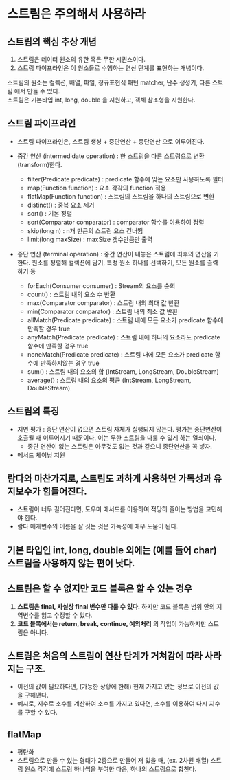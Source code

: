 # 스트림은 주의해서 사용하라

## 스트림의 핵심 추상 개념
 1. 스트림은 데이터 원소의 유한 혹은 무한 시퀀스이다.
 1. 스트림 파이프라인은 이 원소들로 수행하는 연산 단계를 표현하는 개념이다.
 
 스트림의 원소는 컬렉션, 배열, 파일, 정규표현식 패턴 matcher, 난수 생성기, 다른 스트림 에서 만들 수 있다.  
 스트림은 기본타입 int, long, double 을 지원하고, 객체 참조형을 지원한다.
 
 
## 스트림 파이프라인
 - 스트림 파이프라인은, 스트림 생성 + 중단연산 + 종단연산 으로 이루어진다.

 - 중간 연산 (intermedidate operation) : 한 스트림을 다른 스트림으로 변환(transform)한다.
    - filter(Predicate predicate) : predicate 함수에 맞는 요소만 사용하도록 필터
    - map(Function function) : 요소 각각의 function 적용
    - flatMap(Function function) : 스트림의 스트림을 하나의 스트림으로 변환
    - distinct() : 중복 요소 제거
    - sort() : 기본 정렬
    - sort(Comparator comparator) : comparator 함수를 이용하여 정렬
    - skip(long n) : n개 만큼의 스트림 요소 건너뜀
    - limit(long maxSize) : maxSize 갯수만큼만 출력
 - 종단 연산 (terminal operation) : 중간 연산이 내놓은 스트림에 최후의 연산을 가한다. 원소를 정렬해 컬렉션에 담기, 특정 원소 하나를 선택하기, 모든 원소를 출력하기 등
    - forEach(Consumer consumer) : Stream의 요소를 순회
    - count() : 스트림 내의 요소 수 반환
    - max(Comparator comparator) : 스트림 내의 최대 값 반환
    - min(Comparator comparator) : 스트림 내의 최소 값 반환
    - allMatch(Predicate predicate) : 스트림 내에 모든 요소가 predicate 함수에 만족할 경우 true
    - anyMatch(Predicate predicate) : 스트림 내에 하나의 요소라도 predicate 함수에 만족할 경우 true
    - noneMatch(Predicate predicate) : 스트림 내에 모든 요소가 predicate 함수에 만족하지않는 경우 true
    - sum() : 스트림 내의 요소의 합 (IntStream, LongStream, DoubleStream)
    - average() : 스트림 내의 요소의 평균 (IntStream, LongStream, DoubleStream)
    
## 스트림의 특징
 - 지연 평가 : 종단 연산이 없으면 스트림 자체가 실행되지 않는다. 평가는 종단연산이 호출될 때 이루어지기 때문이다. 이는 무한 스트림을 다룰 수 있게 하는 열쇠이다.
    - 종단 연산이 없는 스트림은 아무것도 없는 것과 같으니 종단연산을 꼭 넣자.
 - 메서드 체이닝 지원


## 람다와 마찬가지로, 스트림도 과하게 사용하면 가독성과 유지보수가 힘들어진다.
 - 스트림이 너무 길어진다면, 도우미 메서드를 이용하여 적당히 줄이는 방법을 고민해야 한다.
 - 람다 매개변수의 이름을 잘 짓는 것은 가독성에 매우 도움이 된다.

## 기본 타입인 int, long, double 외에는 (예를 들어 char) 스트림을 사용하지 않는 편이 낫다.

## 스트림은 할 수 없지만 코드 블록은 할 수 있는 경우
 1. **스트림은 final, 사실상 final 변수만 다룰 수 있다.** 하지만 코드 블록은 범위 안의 지역변수를 읽고 수정할 수 있다.
 1. **코드 블록에서는 return, break, continue, 예외처리** 의 작업이 가능하지만 스트림은 아니다.
 
 
## 스트림은 처음의 스트림이 연산 단계가 거쳐감에 따라 사라지는 구조.
 - 이전의 값이 필요하다면, (가능한 상황에 한해) 현재 가지고 있는 정보로 이전의 값을 구해낸다.
 - 예시로, 지수로 소수를 계산하여 소수를 가지고 있다면, 소수를 이용하여 다시 지수를 구할 수 있다.
 
 
## flatMap
 - 평탄화
 - 스트림으로 만들 수 있는 형태가 2중으로 만들어 져 있을 때, (ex. 2차원 배열) 스트림 원소 각각에 스트림 하나씩을 부여한 다음, 하나의 스트림으로 합친다.
